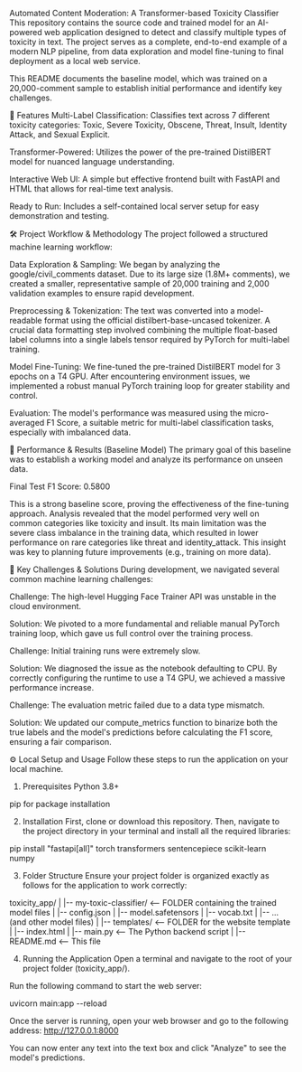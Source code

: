 Automated Content Moderation: A Transformer-based Toxicity Classifier
This repository contains the source code and trained model for an AI-powered web application designed to detect and classify multiple types of toxicity in text. The project serves as a complete, end-to-end example of a modern NLP pipeline, from data exploration and model fine-tuning to final deployment as a local web service.

This README documents the baseline model, which was trained on a 20,000-comment sample to establish initial performance and identify key challenges.

🚀 Features
Multi-Label Classification: Classifies text across 7 different toxicity categories: Toxic, Severe Toxicity, Obscene, Threat, Insult, Identity Attack, and Sexual Explicit.

Transformer-Powered: Utilizes the power of the pre-trained DistilBERT model for nuanced language understanding.

Interactive Web UI: A simple but effective frontend built with FastAPI and HTML that allows for real-time text analysis.

Ready to Run: Includes a self-contained local server setup for easy demonstration and testing.

🛠️ Project Workflow & Methodology
The project followed a structured machine learning workflow:

Data Exploration & Sampling: We began by analyzing the google/civil_comments dataset. Due to its large size (1.8M+ comments), we created a smaller, representative sample of 20,000 training and 2,000 validation examples to ensure rapid development.

Preprocessing & Tokenization: The text was converted into a model-readable format using the official distilbert-base-uncased tokenizer. A crucial data formatting step involved combining the multiple float-based label columns into a single labels tensor required by PyTorch for multi-label training.

Model Fine-Tuning: We fine-tuned the pre-trained DistilBERT model for 3 epochs on a T4 GPU. After encountering environment issues, we implemented a robust manual PyTorch training loop for greater stability and control.

Evaluation: The model's performance was measured using the micro-averaged F1 Score, a suitable metric for multi-label classification tasks, especially with imbalanced data.

🎯 Performance & Results (Baseline Model)
The primary goal of this baseline was to establish a working model and analyze its performance on unseen data.

Final Test F1 Score: 0.5800

This is a strong baseline score, proving the effectiveness of the fine-tuning approach. Analysis revealed that the model performed very well on common categories like toxicity and insult. Its main limitation was the severe class imbalance in the training data, which resulted in lower performance on rare categories like threat and identity_attack. This insight was key to planning future improvements (e.g., training on more data).

🔧 Key Challenges & Solutions
During development, we navigated several common machine learning challenges:

Challenge: The high-level Hugging Face Trainer API was unstable in the cloud environment.

Solution: We pivoted to a more fundamental and reliable manual PyTorch training loop, which gave us full control over the training process.

Challenge: Initial training runs were extremely slow.

Solution: We diagnosed the issue as the notebook defaulting to CPU. By correctly configuring the runtime to use a T4 GPU, we achieved a massive performance increase.

Challenge: The evaluation metric failed due to a data type mismatch.

Solution: We updated our compute_metrics function to binarize both the true labels and the model's predictions before calculating the F1 score, ensuring a fair comparison.

⚙️ Local Setup and Usage
Follow these steps to run the application on your local machine.

1. Prerequisites
Python 3.8+

pip for package installation

2. Installation
First, clone or download this repository. Then, navigate to the project directory in your terminal and install all the required libraries:

pip install "fastapi[all]" torch transformers sentencepiece scikit-learn numpy

3. Folder Structure
Ensure your project folder is organized exactly as follows for the application to work correctly:

toxicity_app/
|
|-- my-toxic-classifier/   <-- FOLDER containing the trained model files
|   |-- config.json
|   |-- model.safetensors
|   |-- vocab.txt
|   |-- ... (and other model files)
|
|-- templates/             <-- FOLDER for the website template
|   |-- index.html
|
|-- main.py                <-- The Python backend script
|
|-- README.md              <-- This file

4. Running the Application
Open a terminal and navigate to the root of your project folder (toxicity_app/).

Run the following command to start the web server:

uvicorn main:app --reload

Once the server is running, open your web browser and go to the following address:
http://127.0.0.1:8000

You can now enter any text into the text box and click "Analyze" to see the model's predictions.
